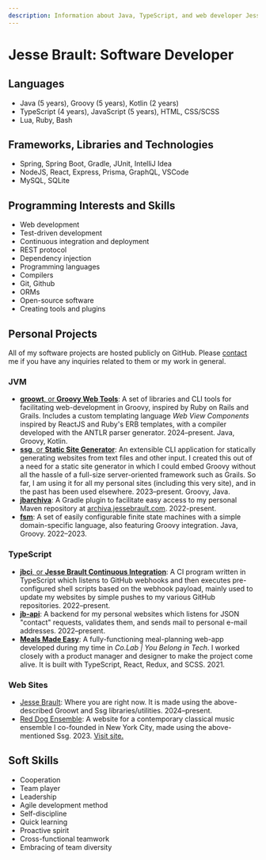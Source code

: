 ```yaml
---
description: Information about Java, TypeScript, and web developer Jesse Brault.
---
```

# Jesse Brault: Software Developer

## Languages
- Java (5 years), Groovy (5 years), Kotlin (2 years)
- TypeScript (4 years), JavaScript (5 years), HTML, CSS/SCSS
- Lua, Ruby, Bash

## Frameworks, Libraries and Technologies
- Spring, Spring Boot, Gradle, JUnit, IntelliJ Idea
- NodeJS, React, Express, Prisma, GraphQL, VSCode
- MySQL, SQLite

## Programming Interests and Skills
- Web development
- Test-driven development
- Continuous integration and deployment
- REST protocol
- Dependency injection
- Programming languages 
- Compilers
- Git, Github
- ORMs
- Open-source software
- Creating tools and plugins

## Personal Projects
All of my software projects are hosted publicly on GitHub. Please [contact](/contact) me if you have any inquiries related to them or my work in general.

### JVM

- [**groowt**, or **Groovy Web Tools**](https://github.com/JesseBrault0709/groowt): A set of libraries and CLI tools for facilitating web-development in Groovy, inspired by Ruby on Rails and Grails. Includes a custom templating language *Web View Components* inspired by ReactJS and Ruby's ERB templates, with a compiler developed with the ANTLR parser generator. 2024–present. Java, Groovy, Kotlin.
- [**ssg**, or **Static Site Generator**](https://github.com/JesseBrault0709/ssg): An extensible CLI application for statically generating websites from text files and other input. I created this out of a need for a static site generator in which I could embed Groovy without all the hassle of a full-size server-oriented framework such as Grails. So far, I am using it for all my personal sites (including this very site), and in the past has been used elsewhere. 2023–present. Groovy, Java.
- [**jbarchiva**](https://github.com/JesseBrault0709/jbarchiva): A Gradle plugin to facilitate easy access to my personal Maven repository at [archiva.jessebrault.com](https://archiva.jessebrault.com/). 2022-present.
- [**fsm**](https://github.com/JesseBrault0709/fsm): A set of easily configurable finite state machines with a simple domain-specific language, also featuring Groovy integration. Java, Groovy. 2022–2023.

### TypeScript
- [**jbci**, or **Jesse Brault Continuous Integration**](https://github.com/JesseBrault0709/jbci): A CI program written in TypeScript which listens to GitHub webhooks and then executes pre-configured shell scripts based on the webhook payload, mainly used to update my websites by simple pushes to my various GitHub repositories. 2022–present.
- [**jb-api**](https://github.com/JesseBrault0709/jb-api): A backend for my personal websites which listens for JSON "contact" requests, validates them, and sends mail to personal e-mail addresses. 2022–present.
- [**Meals Made Easy**](https://github.com/JesseBrault0709/MealsMadeEasy): A fully-functioning meal-planning web-app developed during my time in _Co.Lab | You Belong in Tech_. I worked closely with a product manager and designer to make the project come alive. It is built with TypeScript, React, Redux, and SCSS. 2021.

### Web Sites
- [Jesse Brault](https://github.com/JesseBrault0709/jb-ssg-site): Where you are right now. It is made using the above-described Groowt and Ssg libraries/utilities. 2024–present.
- [Red Dog Ensemble](https://github.com/JesseBrault0709/reddog): A website for a contemporary classical music ensemble I  co-founded in New York City, made using the above-mentioned Ssg. 2023. <a href="https://reddogensemble.com/" target="_blank">Visit site.</a>

## Soft Skills
- Cooperation 
- Team player
- Leadership
- Agile development method
- Self-discipline
- Quick learning
- Proactive spirit
- Cross-functional teamwork
- Embracing of team diversity
